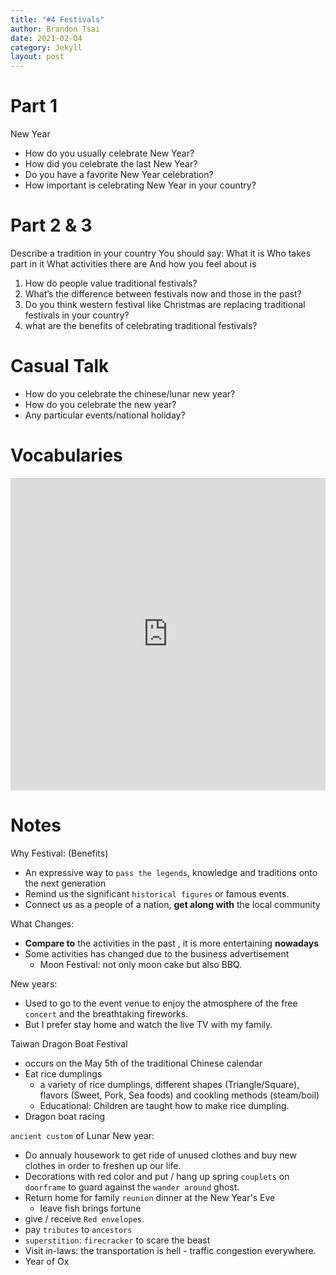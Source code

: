 ```yaml
---
title: "#4 Festivals"
author: Brandon Tsai
date: 2021-02-04
category: Jekyll
layout: post
---
```



Part 1
======

New Year
- How do you usually celebrate New Year?
- How did you celebrate the last New Year?
- Do you have a favorite New Year celebration?
- How important is celebrating New Year in your country?


Part 2 & 3
============

Describe a tradition in your country
You should say:
What it is
Who takes part in it
What activities there are
And how you feel about is

1) How do people value traditional festivals?
2) What’s the difference between festivals now and those in the past?
3) Do you think western festival like Christmas are replacing traditional festivals in your country?
4) what are the benefits of celebrating traditional festivals?



Casual Talk
=========

- How do you celebrate the chinese/lunar new year?
- How do you celebrate the new year?
- Any particular events/national holiday?


Vocabularies
========

<iframe src="https://quizlet.com/568699993/flashcards/embed?i=7u4xy&x=1jj1" height="500" width="100%" style="border:0"></iframe>

Notes
====

Why Festival: (Benefits)
- An expressive way to `pass the legends`, knowledge and traditions onto the next generation
- Remind us the significant `historical figures` or famous events.
- Connect us as a people of a nation, **get along with** the local community

What Changes:
- **Compare to** the activities in the past , it is more entertaining **nowadays**
- Some activities has changed due to the business advertisement
  - Moon Festival: not only moon cake but also BBQ.


New years:
- Used to go to the event venue to enjoy the atmosphere of the free `concert` and the breathtaking fireworks.
- But I prefer stay home and watch the live TV with my family.


Taiwan Dragon Boat Festival
- occurs on the May 5th of the traditional Chinese calendar
- Eat rice dumplings
  - a variety of rice dumplings, different shapes (Triangle/Square), flavors (Sweet, Pork, Sea foods) and cookling methods (steam/boil)
  - Educational: Children are taught how to make rice dumpling.
- Dragon boat racing

`ancient custom` of Lunar New year:
- Do annualy housework to get ride of unused clothes and buy new clothes in order to freshen up our life.
- Decorations with red color and put / hang up spring `couplets` on `doorframe` to guard against the `wander around` ghost.
- Return home for family `reunion` dinner at the New Year's Eve
  - leave fish brings fortune
- give / receive `Red envelopes`.
- pay `tributes` to `ancestors`
- `superstition`: `firecracker` to  scare  the beast
- Visit in-laws: the transportation is hell - traffic congestion everywhere.
- Year of Ox
